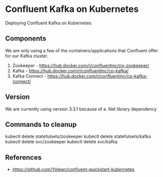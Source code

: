 # Confluent Kafka on Kubernetes

Deploying Confluent Kafka on Kubernetes

## Components

We are only using a few of the containers/applications that Confluent offer for our Kafka cluster.

1. Zookeeper - https://hub.docker.com/r/confluentinc/cp-zookeeper/
1. Kafka - https://hub.docker.com/r/confluentinc/cp-kafka/
1. Kafka Connect - https://hub.docker.com/r/confluentinc/cp-kafka-connect/

## Version

We are currently using version 3.3.1 because of a .Net library dependency


## Commands to cleanup

kubectl delete statefulsets/zookeeper
kubectl delete statefulsets/kafka
kubectl delete svc/zookeeper
kubectl delete svc/kafka

## References

- https://github.com/Yolean/confluent-quickstart-kubernetes
